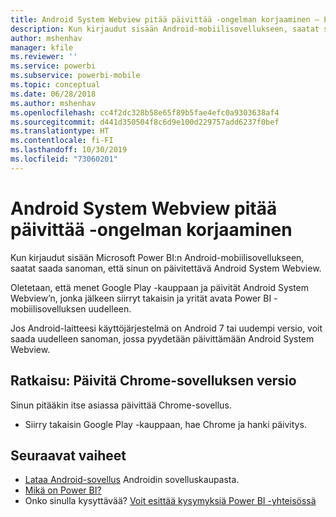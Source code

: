 ```yaml
---
title: Android System Webview pitää päivittää -ongelman korjaaminen – Power BI
description: Kun kirjaudut sisään Android-mobiilisovellukseen, saatat saada sanoman, että sinun on päivitettävä Android System Webview.
author: mshenhav
manager: kfile
ms.reviewer: ''
ms.service: powerbi
ms.subservice: powerbi-mobile
ms.topic: conceptual
ms.date: 06/28/2018
ms.author: mshenhav
ms.openlocfilehash: cc4f2dc328b58e65f89b5fae4efc0a9303638af4
ms.sourcegitcommit: d441d350504f8c6d9e100d229757add6237f0bef
ms.translationtype: HT
ms.contentlocale: fi-FI
ms.lasthandoff: 10/30/2019
ms.locfileid: "73060201"
---
```

# <a name="fixing-need-to-update-android-system-webview"></a>Android System Webview pitää päivittää -ongelman korjaaminen
Kun kirjaudut sisään Microsoft Power BI:n Android-mobiilisovellukseen, saatat saada sanoman, että sinun on päivitettävä Android System Webview. 

Oletetaan, että menet Google Play -kauppaan ja päivität Android System Webview’n, jonka jälkeen siirryt takaisin ja yrität avata Power BI -mobiilisovelluksen uudelleen. 

Jos Android-laitteesi käyttöjärjestelmä on Android 7 tai uudempi versio, voit saada uudelleen sanoman, jossa pyydetään päivittämään Android System Webview. 

## <a name="solution-upgrade-your-version-of-the-chrome-app"></a>Ratkaisu: Päivitä Chrome-sovelluksen versio
Sinun pitääkin itse asiassa päivittää Chrome-sovellus. 

* Siirry takaisin Google Play -kauppaan, hae Chrome ja hanki päivitys.

## <a name="next-steps"></a>Seuraavat vaiheet
* [Lataa Android-sovellus](http://go.microsoft.com/fwlink/?LinkID=544867) Androidin sovelluskaupasta.
* [Mikä on Power BI?](../../fundamentals/power-bi-overview.md)
* Onko sinulla kysyttävää? [Voit esittää kysymyksiä Power BI -yhteisössä](http://community.powerbi.com/)

